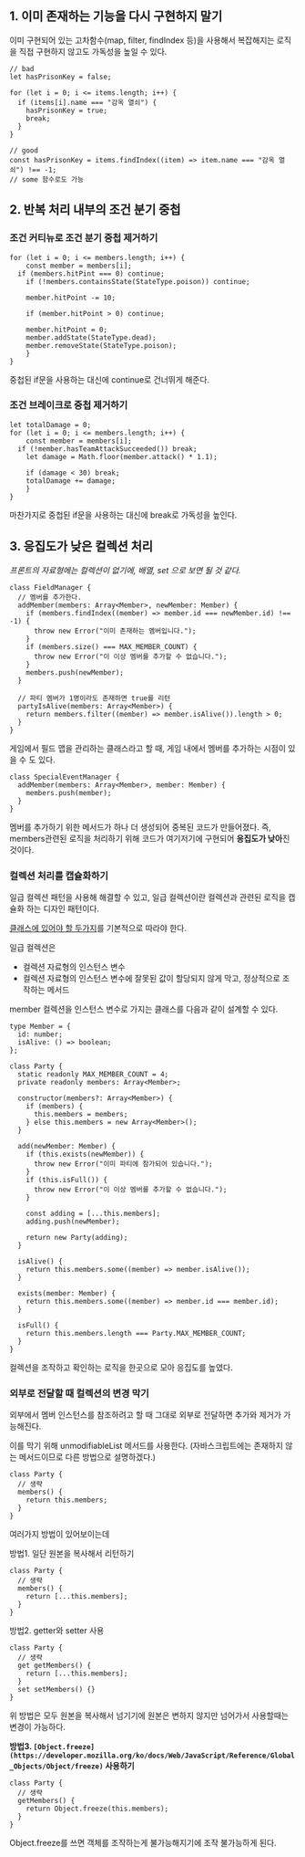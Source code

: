 ## 1. 이미 존재하는 기능을 다시 구현하지 말기

이미 구현되어 있는 고차함수(map, filter, findIndex 등)을 사용해서 복잡해지는 로직을 직접 구현하지 않고도 가독성을 높일 수 있다.

```tsx
// bad
let hasPrisonKey = false;

for (let i = 0; i <= items.length; i++) {
  if (items[i].name === "감옥 열쇠") {
    hasPrisonKey = true;
    break;
  }
}

// good
const hasPrisonKey = items.findIndex((item) => item.name === "감옥 열쇠") !== -1;
// some 함수로도 가능
```

## 2. 반복 처리 내부의 조건 분기 중첩

### 조건 커티뉴로 조건 분기 중첩 제거하기

```tsx
for (let i = 0; i <= members.length; i++) {
	const member = members[i];
  if (members.hitPint === 0) continue;
	if (!members.containsState(StateType.poison)) continue;

	member.hitPoint -= 10;

	if (member.hitPoint > 0) continue;

	member.hitPoint = 0;
	member.addState(StateType.dead);
	member.removeState(StateType.poison);
	}
}
```

중첩된 if문을 사용하는 대신에 continue로 건너뛰게 해준다.

### 조건 브레이크로 중첩 제거하기

```tsx
let totalDamage = 0;
for (let i = 0; i <= members.length; i++) {
	const member = members[i];
  if (!member.hasTeamAttackSucceeded()) break;
	let damage = Math.floor(member.attack() * 1.1);

	if (damage < 30) break;
	totalDamage += damage;
	}
}
```

마찬가지로 중첩된 if문을 사용하는 대신에 break로 가독성을 높인다.

## 3. 응집도가 낮은 컬렉션 처리

_프론트의 자료형에는 컬렉션이 없기에, 배열, set 으로 보면 될 것 같다._

```tsx
class FieldManager {
  // 멤버를 추가한다.
  addMember(members: Array<Member>, newMember: Member) {
    if (members.findIndex((member) => member.id === newMember.id) !== -1) {
      throw new Error("이미 존재하는 멤버입니다.");
    }
    if (members.size() === MAX_MEMBER_COUNT) {
      throw new Error("이 이상 멤버를 추가할 수 없습니다.");
    }
    members.push(newMember);
  }

  // 파티 멤버가 1명이라도 존재하면 true를 리턴
  partyIsAlive(members: Array<Member>) {
    return members.filter((member) => member.isAlive()).length > 0;
  }
}
```

게임에서 필드 맵을 관리하는 클래스라고 할 때, 게임 내에서 멤버를 추가하는 시점이 있을 수 도 있다.

```tsx
class SpecialEventManager {
  addMember(members: Array<Member>, member: Member) {
    members.push(member);
  }
}
```

멤버를 추가하기 위한 메서드가 하나 더 생성되어 중복된 코드가 만들어졌다. 즉, members관련된 로직을 처리하기 위해 코드가 여기저기에 구현되어 **응집도가 낮아**진 것이다.

### 컬렉션 처리를 캡슐화하기

일급 컬렉션 패턴을 사용해 해결할 수 있고, 일급 컬렉션이란 컬렉션과 관련된 로직을 캡슐화 하는 디자인 패턴이다.

[클래스에 있어야 할 두가지](https://www.notion.so/3-27907c35dd8643829d7887a532d3cdf2?pvs=21)를 기본적으로 따라야 한다.

일급 컬렉션은

- 컬렉션 자료형의 인스턴스 변수
- 컬렉션 자료형의 인스턴스 변수에 잘못된 값이 할당되지 않게 막고, 정상적으로 조작하는 메서드

member 컬렉션을 인스턴스 변수로 가지는 클래스를 다음과 같이 설계할 수 있다.

```tsx
type Member = {
  id: number;
  isAlive: () => boolean;
};

class Party {
  static readonly MAX_MEMBER_COUNT = 4;
  private readonly members: Array<Member>;

  constructor(members?: Array<Member>) {
    if (members) {
      this.members = members;
    } else this.members = new Array<Member>();
  }

  add(newMember: Member) {
    if (this.exists(newMember)) {
      throw new Error("이미 파티에 참가되어 있습니다.");
    }
    if (this.isFull()) {
      throw new Error("이 이상 멤버를 추가할 수 없습니다.");
    }

    const adding = [...this.members];
    adding.push(newMember);

    return new Party(adding);
  }

  isAlive() {
    return this.members.some((member) => member.isAlive());
  }

  exists(member: Member) {
    return this.members.some((member) => member.id === member.id);
  }

  isFull() {
    return this.members.length === Party.MAX_MEMBER_COUNT;
  }
}
```

컬렉션을 조작하고 확인하는 로직을 한곳으로 모아 응집도를 높였다.

### 외부로 전달할 때 컬렉션의 변경 막기

외부에서 멤버 인스턴스를 참조하려고 할 때 그대로 외부로 전달하면 추가와 제거가 가능해진다.

이를 막기 위해 unmodifiableList 메서드를 사용한다. (자바스크립트에는 존재하지 않는 메서드이므로 다른 방법으로 설명하겠다.)

```tsx
class Party {
  // 생략
  members() {
    return this.members;
  }
}
```

여러가지 방법이 있어보이는데

방법1. 일단 원본을 복사해서 리턴하기

```tsx
class Party {
  // 생략
  members() {
    return [...this.members];
  }
}
```

방법2. getter와 setter 사용

```tsx
class Party {
  // 생략
  get getMembers() {
    return [...this.members];
  }
  set setMembers() {}
}
```

위 방법은 모두 원본을 복사해서 넘기기에 원본은 변하지 않지만 넘어가서 사용할때는 변경이 가능하다.

**방법3. `[Object.freeze](https://developer.mozilla.org/ko/docs/Web/JavaScript/Reference/Global_Objects/Object/freeze)` 사용하기**

```tsx
class Party {
  // 생략
  getMembers() {
    return Object.freeze(this.members);
  }
}
```

Object.freeze를 쓰면 객체를 조작하는게 불가능해지기에 조작 불가능하게 된다.
